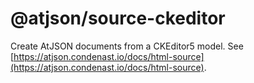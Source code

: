 # @atjson/source-ckeditor

Create AtJSON documents from a CKEditor5 model.
See [https://atjson.condenast.io/docs/html-source](https://atjson.condenast.io/docs/html-source).
